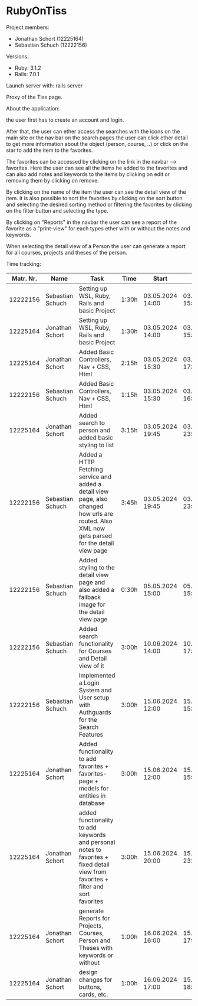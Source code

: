 # RubyOnTiss

Project members:
- Jonathan Schort (12225164)
- Sebastian Schuch (12222156)

Versions:
- Ruby: 3.1.2
- Rails: 7.0.1

Launch server with: rails server

Proxy of the Tiss page.

About the application:

the user first has to create an account and login.

After that, the user can ether access the searches with the icons on the main site or the nav bar
on the search pages the user can click ether detail to get more information about the object (person, course, ..) 
or click on the star to add the item to the favorites.

The favorites can be accessed by clicking on the link in the navbar --> favorites. Here the user can see 
all the items he added to the favorites and can also add notes and keywords 
to the items by clicking on edit or removing them by clicking on remove.

By clicking on the name of the item the user can see the detail view of the item.
it is also possible to sort the favorites by clicking on the sort button and selecting the desired sorting method or 
filtering the favorites by clicking on the filter button and selecting the type.

By clicking on "Reports" in the navbar the user can see a report of the favorite as a "print-view" for each types ether with or
without the notes and keywords.

When selecting the detail view of a Person the user can generate a report for all courses, projects and theses of the person.




Time tracking:

| Matr. Nr. | Name             | Task                                                                                                                                            | Time  | Start            | End              |
|-----------|------------------|-------------------------------------------------------------------------------------------------------------------------------------------------|-------|------------------|------------------|
| 12222156  | Sebastian Schuch | Setting up WSL, Ruby, Rails and basic Project                                                                                                   | 1:30h | 03.05.2024 14:00 | 03.05.2024 15:30 |
| 12225164  | Jonathan Schort  | Setting up WSL, Ruby, Rails and basic Project                                                                                                   | 1:30h | 03.05.2024 14:00 | 03.05.2024 15:30 |
| 12225164  | Jonathan Schort  | Added Basic Controllers, Nav + CSS, Html                                                                                                        | 2:15h | 03.05.2024 15:30 | 03.05.2024 17:45 |
| 12222156  | Sebastian Schuch | Added Basic Controllers, Nav + CSS, Html                                                                                                        | 1:15h | 03.05.2024 15:30 | 03.05.2024 16:45 |
| 12225164  | Jonathan Schort  | Added search to person and added basic styling to list                                                                                          | 3:15h | 03.05.2024 19:45 | 03.05.2024 23:00 |
 | 12222156  | Sebastian Schuch | Added a HTTP Fetching service and added a detail view page, also changed how urls are routed. Also XML now gets parsed for the detail view page | 3:45h | 03.05.2024 19:45 | 03.05.2024 23:30 |
 | 12222156  | Sebastian Schuch | Added styling to the detail view page and also added a fallback image for the detail view page                                                  | 0:30h | 05.05.2024 15:00 | 05.05.2024 15:30 |
| 12222156  | Sebastian Schuch | Added search functionality for Courses and Detail view of it                                                                                    | 3:00h | 10.06.2024 14:00 | 10.06.2024 17:00 |
| 12222156  | Sebastian Schuch | Implemented a Login System and User setup with Authguards for the Search Features                                                               | 3:00h | 15.06.2024 12:00 | 15.06.2024 15:00 |
| 12225164  | Jonathan Schort  | Added functionality to add favorites + favorites-page + models for entities in database                                                         | 3:00h | 15.06.2024 12:00 | 15.06.2024 15:00 |
| 12225164  | Jonathan Schort  | added functionality to add keywords and personal notes to favorites + fixed detail view from favorites + filter and sort favorites              | 3:00h | 15.06.2024 20:00 | 15.06.2024 23:00 |
| 12225164  | Jonathan Schort  | generate Reports for Projects, Courses, Person and Theses with keywords or without                                                              | 1:00h | 16.06.2024 16:00 | 15.06.2024 17:00 |
| 12225164  | Jonathan Schort  | design changes for buttons, cards, etc.                                                                                                         | 1:00h | 16.06.2024 17:00 | 15.06.2024 18:00 |